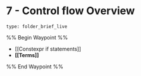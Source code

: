# 7 - Control flow Overview
 
```ccard
type: folder_brief_live
```
 
%% Begin Waypoint %%
- [[Constexpr if statements]]
- **[[Terms]]**

%% End Waypoint %%